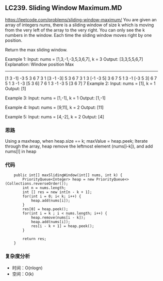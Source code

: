 ## LC239. Sliding Window Maximum.MD
https://leetcode.com/problems/sliding-window-maximum/
You are given an array of integers nums, there is a sliding window of size k which is moving from the very left of the array to the very right. You can only see the k numbers in the window. Each time the sliding window moves right by one position.

Return the max sliding window.

Example 1:
Input: nums = [1,3,-1,-3,5,3,6,7], k = 3
Output: [3,3,5,5,6,7]
Explanation: 
Window position                Max
---------------               -----
[1  3  -1] -3  5  3  6  7       3
 1 [3  -1  -3] 5  3  6  7       3
 1  3 [-1  -3  5] 3  6  7       5
 1  3  -1 [-3  5  3] 6  7       5
 1  3  -1  -3 [5  3  6] 7       6
 1  3  -1  -3  5 [3  6  7]      7
Example 2:
Input: nums = [1], k = 1
Output: [1]

Example 3:
Input: nums = [1,-1], k = 1
Output: [1,-1]

Example 4:
Input: nums = [9,11], k = 2
Output: [11]

Example 5:
Input: nums = [4,-2], k = 2
Output: [4]


### 思路
Using a maxheap, when heap.size == k;  maxValue = heap.peek; 
Iterate through the array, heap remove the leftmost element (nums[i-k]), and add nums[I] in heap

### 代码
```
    public int[] maxSlidingWindow(int[] nums, int k) {
        PriorityQueue<Integer> heap = new PriorityQueue<>(Collections.reverseOrder());
        int n = nums.length;
        int [] res = new int[n - k + 1];
        for(int i = 0; i< k; i++) {
            heap.add(nums[i]);
        }
        res[0] = heap.peek();
        for(int i = k ; i < nums.length; i++) {
            heap.remove(nums[i - k]);
            heap.add(nums[i]);
            res[i - k + 1] = heap.peek();
        }

        return res;
    }
```

### 复杂度分析
- 时间：O(nlogn)
- 空间：O(k)
